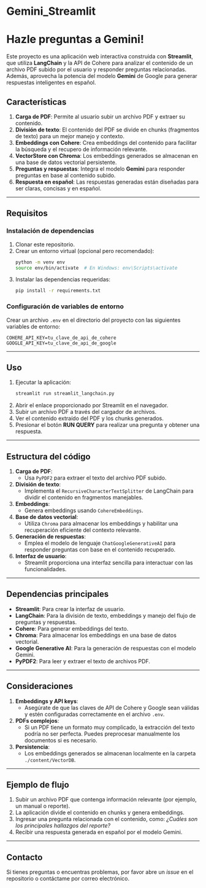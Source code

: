 # Gemini_Streamlit
# Hazle preguntas a Gemini!

Este proyecto es una aplicación web interactiva construida con **Streamlit**, que utiliza **LangChain** y la API de Cohere para analizar el contenido de un archivo PDF subido por el usuario y responder preguntas relacionadas. Además, aprovecha la potencia del modelo **Gemini** de Google para generar respuestas inteligentes en español.

## Características

1. **Carga de PDF**: Permite al usuario subir un archivo PDF y extraer su contenido.
2. **División de texto**: El contenido del PDF se divide en chunks (fragmentos de texto) para un mejor manejo y contexto.
3. **Embeddings con Cohere**: Crea embeddings del contenido para facilitar la búsqueda y el recupero de información relevante.
4. **VectorStore con Chroma**: Los embeddings generados se almacenan en una base de datos vectorial persistente.
5. **Preguntas y respuestas**: Integra el modelo **Gemini** para responder preguntas en base al contenido subido.
6. **Respuesta en español**: Las respuestas generadas están diseñadas para ser claras, concisas y en español.

---

## Requisitos

### Instalación de dependencias

1. Clonar este repositorio.
2. Crear un entorno virtual (opcional pero recomendado):
   ```bash
   python -m venv env
   source env/bin/activate  # En Windows: env\Scripts\activate
   ```
3. Instalar las dependencias requeridas:
   ```bash
   pip install -r requirements.txt
   ```

### Configuración de variables de entorno

Crear un archivo `.env` en el directorio del proyecto con las siguientes variables de entorno:

```
COHERE_API_KEY=tu_clave_de_api_de_cohere
GOOGLE_API_KEY=tu_clave_de_api_de_google
```

---

## Uso

1. Ejecutar la aplicación:
   ```bash
   streamlit run streamlit_langchain.py
   ```
2. Abrir el enlace proporcionado por Streamlit en el navegador.
3. Subir un archivo PDF a través del cargador de archivos.
4. Ver el contenido extraído del PDF y los chunks generados.
5. Presionar el botón **RUN QUERY** para realizar una pregunta y obtener una respuesta.

---

## Estructura del código

1. **Carga de PDF**:
   - Usa `PyPDF2` para extraer el texto del archivo PDF subido.
2. **División de texto**:
   - Implementa el `RecursiveCharacterTextSplitter` de LangChain para dividir el contenido en fragmentos manejables.
3. **Embeddings**:
   - Genera embeddings usando `CohereEmbeddings`.
4. **Base de datos vectorial**:
   - Utiliza `Chroma` para almacenar los embeddings y habilitar una recuperación eficiente del contexto relevante.
5. **Generación de respuestas**:
   - Emplea el modelo de lenguaje `ChatGoogleGenerativeAI` para responder preguntas con base en el contenido recuperado.
6. **Interfaz de usuario**:
   - Streamlit proporciona una interfaz sencilla para interactuar con las funcionalidades.

---

## Dependencias principales

- **Streamlit**: Para crear la interfaz de usuario.
- **LangChain**: Para la división de texto, embeddings y manejo del flujo de preguntas y respuestas.
- **Cohere**: Para generar embeddings del texto.
- **Chroma**: Para almacenar los embeddings en una base de datos vectorial.
- **Google Generative AI**: Para la generación de respuestas con el modelo Gemini.
- **PyPDF2**: Para leer y extraer el texto de archivos PDF.

---

## Consideraciones

1. **Embeddings y API keys**:
   - Asegúrate de que las claves de API de Cohere y Google sean válidas y estén configuradas correctamente en el archivo `.env`.
2. **PDFs complejos**:
   - Si un PDF tiene un formato muy complicado, la extracción del texto podría no ser perfecta. Puedes preprocesar manualmente los documentos si es necesario.
3. **Persistencia**:
   - Los embeddings generados se almacenan localmente en la carpeta `./content/VectorDB`.

---

## Ejemplo de flujo

1. Subir un archivo PDF que contenga información relevante (por ejemplo, un manual o reporte).
2. La aplicación divide el contenido en chunks y genera embeddings.
3. Ingresar una pregunta relacionada con el contenido, como: *¿Cuáles son los principales hallazgos del reporte?*
4. Recibir una respuesta generada en español por el modelo Gemini.

---

## Contacto

Si tienes preguntas o encuentras problemas, por favor abre un *issue* en el repositorio o contáctame por correo electrónico.

